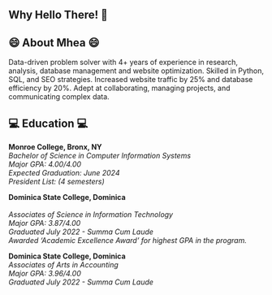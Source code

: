 <h2> Why Hello There! 👋  </h2>

<h2> 😄  About Mhea 😄</h2>
Data-driven problem solver with 4+ years of experience in research, analysis, database management and website optimization. Skilled in Python, SQL, and SEO strategies. Increased website traffic by 25% and database efficiency by 20%. Adept at collaborating, managing projects, and communicating complex data.

<h2> 💻 Education  💻 </h2>
<b> Monroe College, Bronx, NY </b>    <br/>    
<i>Bachelor of Science in Computer Information Systems </i>			<br/>			   
<i> Major GPA: 4.00/4.00 </i> <br/>
<i> Expected Graduation: June 2024  </i> <br/>
<i> President List: (4 semesters) </i> <br/>

<b> Dominica State College, Dominica  </b>         <br/>                                                    						         
<i> Associates of Science in Information Technology </i> <br/>
<i> Major GPA: 3.87/4.00</i> <br/>
<i> Graduated July 2022 - Summa Cum Laude </i> <br/>
<i> Awarded ‘Academic Excellence Award’ for highest GPA in the program. </i> <br/>

<b> Dominica State College, Dominica </b> <br/>
<i> Associates of Arts in Accounting </i>  <br/>
<i>Major GPA: 3.96/4.00 </i> <br/>
<i> Graduated July 2022 -  Summa Cum Laude </i> <br/>


